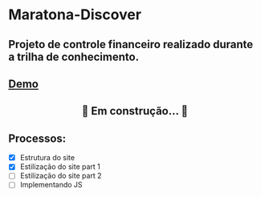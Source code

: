 # Maratona-Discover
## Projeto de controle financeiro realizado durante a trilha de conhecimento.
## [Demo](https://layannehonorato.github.io/Maratona-Dicover/)
<h2 align="center"> 
	🚧 Em construção...  🚧
</h2>

## Processos:
- [x] Estrutura do site
- [x] Estilização do site part 1
- [ ] Estilização do site part 2
- [ ] Implementando JS
